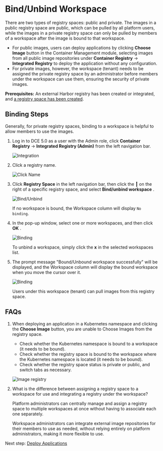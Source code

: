 # Bind/Unbind Workspace

There are two types of registry spaces: public and private. The images in a public registry space are public, 
which can be pulled by all platform users, while the images in a private registry space can only be pulled 
by members of a workspace after the image is bound to that workspace. 

- For public images, users can deploy applications by clicking __Choose Image__ button in the Container Management module,
  selecting images from all public image repositories under __Container Registry__ -> __Integrated Registry__ to deploy 
  the application without any configuration.
- For private images, however, the workspace (tenant) needs to be assigned the private registry space by an 
administrator before members under the workspace can use them, ensuring the security of private images.

**Prerequisites:** An external Harbor registry has been created or integrated, and [a registry space has been created](../integrate-admin/registry-space.md).

## Binding Steps

Generally, for private registry spaces, binding to a workspace is helpful to allow members to use the images.

1. Log in to DCE 5.0 as a user with the Admin role, click __Container Registry__ -> __Integrated Registry (Admin)__ 
   from the left navigation bar.

    ![Integration](../images/integrated01.png)

1. Click a registry name.

    ![Click Name](https://docs.daocloud.io/daocloud-docs-images/docs/en/docs/kangaroo/images/integrated02.png)

1. Click __Registry Space__ in the left navigation bar, then click the __┇__ on the right of a specific registry space, and select __Bind/unbind workspace__ .

    ![Bind/Unbind](https://docs.daocloud.io/daocloud-docs-images/docs/en/docs/kangaroo/images/bind03.png)

    If no workspace is bound, the Workspace column will display `No binding`.

1. In the pop-up window, select one or more workspaces, and then click __OK__ .

    ![Binding](https://docs.daocloud.io/daocloud-docs-images/docs/en/docs/kangaroo/images/bind04.png)

    To unbind a workspace, simply click the __x__ in the selected workspaces list.

1. The prompt message "Bound/Unbound workspace successfully" will be displayed,
   and the Workspace column will display the bound workspace when you move the cursor over it.

    ![Binding](https://docs.daocloud.io/daocloud-docs-images/docs/en/docs/kangaroo/images/bind05.png)

    Users under this workspace (tenant) can pull images from this registry space.

## FAQs

1. When deploying an application in a Kubernetes namespace and clicking the __Choose Image__ button, 
   you are unable to Choose Images from the registry space.

    - Check whether the Kubernetes namespace is bound to a workspace (it needs to be bound).
    - Check whether the registry space is bound to the workspace where the Kubernetes namespace is located (it needs to be bound).
    - Check whether the registry space status is private or public, and switch tabs as necessary.

    ![Image registry](https://docs.daocloud.io/daocloud-docs-images/docs/en/docs/kangaroo/images/bind06.png)

2. What is the difference between assigning a registry space to a workspace for use and integrating a registry under the workspace?

    Platform administrators can centrally manage and assign a registry space to multiple workspaces
    at once without having to associate each one separately.

    Workspace administrators can integrate external image repositories for their members to use as needed,
    without relying entirely on platform administrators, making it more flexible to use.

Next step: [Deploy Applications](../../../amamba/user-guide/wizard/create-app-git.md)